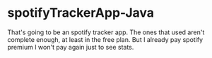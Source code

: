 # spotifyTrackerApp-Java
That's going to be an spotify tracker app. 
The ones that used aren't complete enough, at least in the free plan. But I already pay spotify premium I won't pay again just to see stats. 

